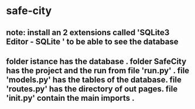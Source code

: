 # safe-city

note: install an 2 extensions called 'SQLite3 Editor - SQLite ' to be able to see the database
------------------------------------------------------------------
folder istance has the database .
folder SafeCity has the project and the run from file 'run.py'  .
file 'models.py' has the tables of the database.
file 'routes.py' has the directory of out pages.
file '__init__.py' contain the main imports .
------------------------------------------------------------------
